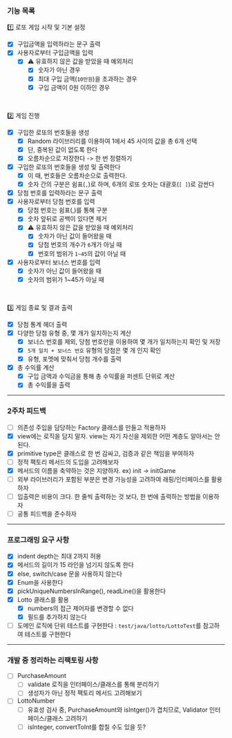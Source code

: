### 기능 목록

1️⃣ 로또 게임 시작 및 기본 설정

-[x] 구입금액을 입력하라는 문구 출력
-[x] 사용자로부터 구입금액을 입력
    -[x] ⚠️ 유효하지 않은 값을 받았을 때 예외처리
        -[x] 숫자가 아닌 경우
        -[x] 최대 구입 금액(`10만원`)을 초과하는 경우
        -[x] 구입 금액이 0원 이하인 경우

<br>

2️⃣ 게임 진행

-[x] 구입한 로또의 번호들을 생성
    -[x] Random 라이브러리를 이용하여 1에서 45 사이의 값을 총 6개 선택
    -[x] 단, 중복된 값이 없도록 한다
    -[x] 오름차순으로 저장한다 -> 한 번 정렬하기
-[x] 구입한 로또의 번호들을 생성 및 출력한다
    -[x] 이 때, 번호들은 오름차순으로 출력한다.
    -[x] 숫자 간의 구분은 쉼표(`,`)로 하며, 6개의 로또 숫자는 대괄호(`[ ]`)로 감싼다
-[x] 당첨 번호를 입력하라는 문구 출력
-[x] 사용자로부터 당첨 번호를 입력
    -[x] 당첨 번호는 쉼표(,)를 통해 구분
    -[x] 숫자 앞뒤로 공백이 있다면 제거
    -[x] ⚠️ 유효하지 않은 값을 받았을 때 예외처리
        -[x] 숫자가 아닌 값이 들어왔을 때
        -[x] 당첨 번호의 개수가 `6`개가 아닐 때
        -[x] 번호의 범위가 `1~45`의 값이 아닐 때
-[x] 사용자로부터 보너스 번호를 입력
    -[x] 숫자가 아닌 값이 들어왔을 때
    -[x] 숫자의 범위가 1~45가 아닐 때

<br>

3️⃣ 게임 종료 및 결과 출력

-[x] 당첨 통계 헤더 출력
-[x] 다양한 당첨 유형 중, 몇 개가 일치하는지 계산
    -[x] 보너스 번호를 제외, 당첨 번호만을 이용하여 몇 개가 일치하는지 확인 및 저장
    -[x] `5개 일치 + 보너스 번호` 유형의 당첨은 몇 개 인지 확인
    -[x] 유형, 포멧에 맞춰서 당첨 개수를 출력
- [x] 총 수익률 계산
    -[x] 구입 금액과 수익금을 통해 총 수익률을 퍼센트 단위로 계산
    -[x] 총 수익률을 출력

---

### 2주차 피드백

-[ ] 의존성 주입을 담당하는 Factory 클래스를 만들고 적용하자
-[x] view에는 로직을 담지 말자. view는 자기 자신을 제외한 어떤 계층도 알아서는 안된다.
-[x] primitive type은 클래스로 한 번 감싸고, 검증과 같은 책임을 부여하자
-[ ] 정적 팩토리 메서드의 도입을 고려해보자
-[x] 메서드의 이름을 축약하는 것은 지양하자. ex) init -> initGame
-[ ] 외부 라이브러리가 포함된 부분은 변경 가능성을 고려하여 래핑/인터페이스를 활용하자
-[ ] 입출력은 비용이 크다. 한 줄씩 출력하는 것 보다, 한 번에 출력하는 방법을 이용하자
-[ ] 공통 피드백을 준수하자

---

### 프로그래밍 요구 사항

-[x] indent depth는 최대 2까지 허용
-[x] 메서드의 길이가 15 라인을 넘기지 않도록 한다
-[x] else, switch/case 문을 사용하지 않는다
-[x] Enum을 사용한다
-[x] pickUniqueNumbersInRange(), readLine()을 활용한다
-[x] Lotto 클래스를 활용
    -[x] numbers의 접근 제어자를 변경할 수 없다
    -[x] 필드를 추가하지 않는다
-[ ] 도메인 로직에 단위 테스트를 구현한다 : `test/java/lotto/LottoTest`를 참고하여 테스트를 구현한다

---

### 개발 중 정리하는 리팩토링 사항

-[ ] PurchaseAmount
    -[ ] validate 로직을 인터페이스/클래스를 통해 분리하기
    -[ ] 생성자가 아닌 정적 팩토리 메서드 고려해보기
-[ ] LottoNumber
    -[ ] 유효성 검사 중, PurchaseAmount와 isIntger()가 겹치므로, Validator 인터페이스/클래스 고려하기
    -[ ] isInteger, convertToInt를 합칠 수도 있을 듯? 
